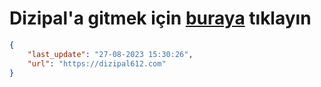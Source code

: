 # Dizipal'a gitmek için [buraya](https://dizipal612.com) tıklayın
    
```json
{
    "last_update": "27-08-2023 15:30:26",
    "url": "https://dizipal612.com"
}
```